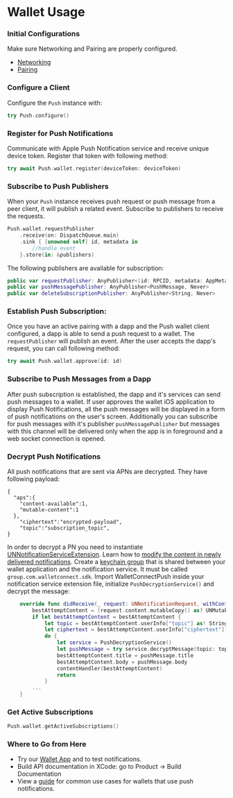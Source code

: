 
# Wallet Usage

### Initial Configurations

Make sure Networking and Pairing are properly configured.
- [Networking](../core/networking-configuration.md)
- [Pairing](../core/pairing-usage.md)

### Configure a Client

Configure the `Push` instance with:

```swift
try Push.configure()
```

### Register for Push Notifications

Communicate with Apple Push Notification service and receive unique device token. Register that token with following method:

```swift
try await Push.wallet.register(deviceToken: deviceToken)
```

### Subscribe to Push Publishers

When your `Push` instance receives push request or push message from a peer client, it will publish a related event. Subscribe to publishers to receive the requests.

```swift
Push.wallet.requestPublisher
    .receive(on: DispatchQueue.main)
    .sink { [unowned self] id, metadata in
        //handle event
    }.store(in: &publishers)
```
The following publishers are available for subscription:

```swift
public var requestPublisher: AnyPublisher<(id: RPCID, metadata: AppMetadata), Never> 
public var pushMessagePublisher: AnyPublisher<PushMessage, Never> 
public var deleteSubscriptionPublisher: AnyPublisher<String, Never> 

```

### Establish Push Subscription:

Once you have an active pairing with a dapp and the Push wallet client configured, a dapp is able to send a push request to a wallet. The `requestPublisher` will publish an event.
After the user accepts the dapp's request, you can call following method:

```swift
try await Push.wallet.approve(id: id)
```

### Subscribe to Push Messages from a Dapp

After push subscription is established, the dapp and it's services can send push messages to a wallet. If user approves the wallet iOS application to display Push Notifications, all the push messages will be displayed in a form of push notifications on the user's screen. Additionally you can subscribe for push messages with it's publisher `pushMessagePublisher` but messages with this channel will be delivered only when the app is in foreground and a web socket connection is opened.

### Decrypt Push Notifications

All push notifications that are sent via APNs are decrypted. They have following payload:

```
{
  "aps":{
    "content-available":1,
    "mutable-content":1
  },
    "ciphertext":"encrypted-payload",
    "topic":"subscription_topic",
}
```

In order to decrypt a PN you need to instantiate [UNNotificationServiceExtension](https://developer.apple.com/documentation/usernotifications/unnotificationserviceextension).
Learn how to [modify the content in newly delivered notifications](https://developer.apple.com/documentation/usernotifications/modifying_content_in_newly_delivered_notifications).
Create a [keychain group](https://developer.apple.com/documentation/security/keychain_services/keychain_items/sharing_access_to_keychain_items_among_a_collection_of_apps) that is shared between your wallet application and the notification service. It must be called `group.com.walletconnect.sdk`.
Import WalletConnectPush inside your notification service extension file, initialize `PushDecryptionService()` and decrypt the message:

```swift
    override func didReceive(_ request: UNNotificationRequest, withContentHandler contentHandler: @escaping (UNNotificationContent) -> Void) {
        bestAttemptContent = (request.content.mutableCopy() as? UNMutableNotificationContent)
        if let bestAttemptContent = bestAttemptContent {
            let topic = bestAttemptContent.userInfo["topic"] as! String
            let ciphertext = bestAttemptContent.userInfo["ciphertext"] as! String
            do {
                let service = PushDecryptionService()
                let pushMessage = try service.decryptMessage(topic: topic, ciphertext: ciphertext)
                bestAttemptContent.title = pushMessage.title
                bestAttemptContent.body = pushMessage.body
                contentHandler(bestAttemptContent)
                return
            }
        ...
    }
```

### Get Active Subscriptions

```swift 
Push.wallet.getActiveSubscriptions()
```


### Where to Go from Here

- Try our [Wallet App](https://github.com/WalletConnect/WalletConnectSwiftV2/tree/main/Example/WalletApp) and to test notifications.
- Build API documentation in XCode: go to Product -> Build Documentation
- View a [guide](../guides/wallet-push-integration.md) for common use cases for wallets that use push notifications.
